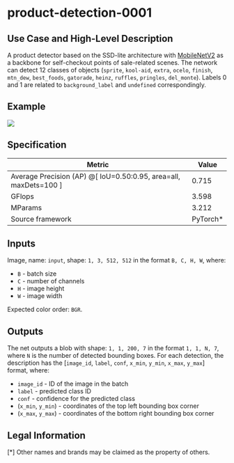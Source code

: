 # product-detection-0001

## Use Case and High-Level Description

A product detector based on the SSD-lite architecture with [MobileNetV2](https://arxiv.org/abs/1801.04381) as a backbone for self-checkout points of sale-related scenes.
The network can detect 12 classes of objects (`sprite`, `kool-aid`, `extra`, `ocelo`, `finish`, `mtn_dew`, `best_foods`, `gatorade`, `heinz`, `ruffles`, `pringles`, `del_monte`). Labels 0 and 1 are related to `background_label` and `undefined` correspondingly.

## Example

![](./product-detection-0001.jpg)

## Specification

| Metric                                                            | Value     |
|-------------------------------------------------------------------|-----------|
| Average Precision (AP) @[ IoU=0.50:0.95,  area=all, maxDets=100 ] | 0.715     |
| GFlops                                                            | 3.598     |
| MParams                                                           | 3.212     |
| Source framework                                                  | PyTorch\* |

## Inputs

Image, name: `input`, shape: `1, 3, 512, 512` in the format `B, C, H, W`, where:

- `B` - batch size
- `C` - number of channels
- `H` - image height
- `W` - image width

Expected color order: `BGR`.

## Outputs

The net outputs a blob with shape: `1, 1, 200, 7` in the format `1, 1, N, 7`, where `N` is the number of detected
bounding boxes. For each detection, the description has the [`image_id`, `label`, `conf`, `x_min`, `y_min`, `x_max`, `y_max`] format, where:

- `image_id` - ID of the image in the batch
- `label` - predicted class ID
- `conf` - confidence for the predicted class
- (`x_min`, `y_min`) - coordinates of the top left bounding box corner
- (`x_max`, `y_max`) - coordinates of the bottom right bounding box corner

## Legal Information
[*] Other names and brands may be claimed as the property of others.
